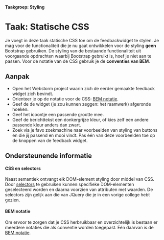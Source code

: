 **Taakgroep: Styling**

# Taak: Statische CSS

Je voegt in deze taak statische CSS toe om de feedbackwidget te stylen. Je mag voor de functionaliteit die je nu gaat ontwikkelen voor de styling **geen** Bootstrap gebruiken. De styling van de bestaande functionaliteit uit voorgaande opdrachten waarbij Bootstrap gebruikt is, hoef je niet aan te passen. Voor de notatie van de CSS gebruik je de **conventies van BEM**.

## Aanpak

-   Open het Webstorm project waarin zich de eerder gemaakte feedback widget zich bevindt.
-   Orienteer je op de notatie voor de CSS: [BEM notatie](#bem-notatie).
-   Geef de de widget (je zou kunnen zeggen: het raamwerk) afgeronde hoeken.
-   Geef het icoontje een passende grootte mee.
-   Geef de berichttekst een donkergrijze kleur, of kies zelf een andere passende kleur anders dan zwart.
-   Zoek via je favo zoekmachine naar voorbeelden van styling van buttons en die jij passend en mooi vindt. Pas één van deze voorbeelden toe op de knoppen van de feedback widget.

## Ondersteunende informatie

#### CSS en selectors

Naast semantiek ontvangt elk DOM-element styling door middel van CSS. Door [selectors](https://www.w3schools.com/cssref/css_selectors.asp) te gebruiken kunnen specifieke DOM-elementen geselecteerd worden en daarna voorzien van attributen met waarden. De selectors zijn gelijk aan die van JQuery die je in een vorige college hebt gezien.

#### BEM notatie

Om ervoor te zorgen dat je CSS herbruikbaar en overzichtelijk is bestaan er meerdere notaties die als conventie worden toegepast. Eén daarvan is de [BEM notatie](http://getbem.com/introduction/).
